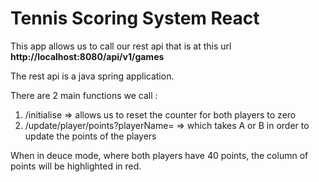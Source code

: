 # Tennis Scoring System React

This app allows us to call our rest api that is at this url **http://localhost:8080/api/v1/games**

The rest api is a java spring application.

There are 2 main functions we call :
1) /initialise => allows us to reset the counter for both players to zero
2) /update/player/points?playerName= => which takes A or B in order to update the points of the players

When in deuce mode, where both players have 40 points, the column of points will be highlighted in red. 
